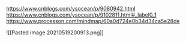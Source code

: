 https://www.cnblogs.com/ysocean/p/9080942.html
https://www.cnblogs.com/ysocean/p/9102811.html#_label0_1
https://www.processon.com/mindmap/60a0d724e0b34d34ca5e28de

![[Pasted image 20210519200913.png]]